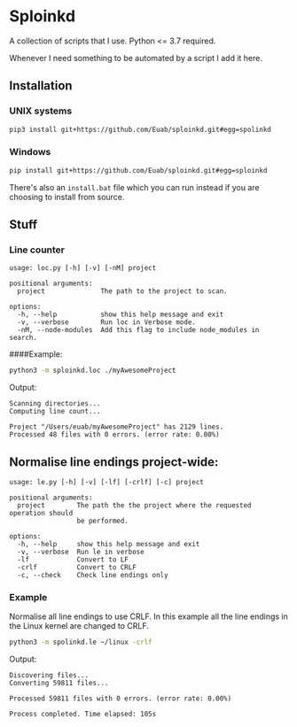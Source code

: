 # Sploinkd
A collection of scripts that I use.
Python <= 3.7 required.

Whenever I need something to be automated by a script I add it here.

## Installation
### UNIX systems
```bash
pip3 install git+https://github.com/Euab/sploinkd.git#egg=spolinkd
```
### Windows
```bash
pip install git+https://github.com/Euab/sploinkd.git#egg=sploinkd
```
There's also an `install.bat` file which you can run instead if you are choosing to install from source.

## Stuff
### Line counter
```
usage: loc.py [-h] [-v] [-nM] project

positional arguments:
  project              The path to the project to scan.

options:
  -h, --help           show this help message and exit
  -v, --verbose        Run loc in Verbose mode.
  -nM, --node-modules  Add this flag to include node_modules in search.
```
####Example:
```bash
python3 -m sploinkd.loc ./myAwesomeProject
```
Output:
```
Scanning directories...
Computing line count...

Project "/Users/euab/myAwesomeProject" has 2129 lines.
Processed 48 files with 0 errors. (error rate: 0.00%)
```

## Normalise line endings project-wide:
```
usage: le.py [-h] [-v] [-lf] [-crlf] [-c] project

positional arguments:
  project        The path the the project where the requested operation should
                 be performed.

options:
  -h, --help     show this help message and exit
  -v, --verbose  Run le in verbose
  -lf            Convert to LF
  -crlf          Convert to CRLF
  -c, --check    Check line endings only
```
### Example
Normalise all line endings to use CRLF.
In this example all the line endings in the Linux kernel are changed to CRLF.
```bash
python3 -m spolinkd.le ~/linux -crlf
```
Output:
```
Discovering files...
Converting 59811 files...

Processed 59811 files with 0 errors. (error rate: 0.00%)

Process completed. Time elapsed: 105s
```
